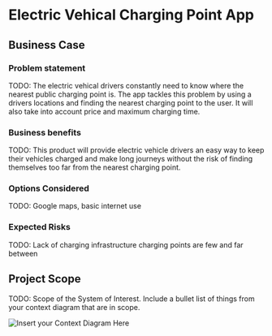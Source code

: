 # Electric Vehical Charging Point App

## Business Case

### Problem statement
TODO: The electric vehical drivers constantly need to know where the nearest public charging point is. The app tackles this problem by using a drivers locations and finding the nearest charging point to the user. It will also take into account price and maximum charging time. 

### Business benefits
TODO: This product will provide electric vehicle drivers an easy way to keep their vehicles charged and make long journeys without the risk of finding themselves too far from the nearest charging point. 

### Options Considered
TODO: Google maps, basic internet use

### Expected Risks
TODO: Lack of charging infrastructure charging points are few and far between

## Project Scope
TODO: Scope of the System of Interest. Include a bullet list of things from your context diagram that are in scope.

![Insert your Context Diagram Here](images/Untitleddrawing.png)
